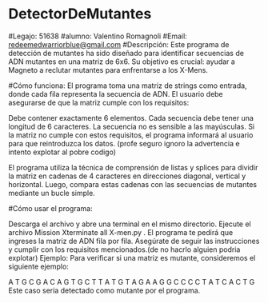 # DetectorDeMutantes
#Legajo: 51638
#alumno: Valentino Romagnoli
#Email: redeemedwarriorblue@gmail.com
#Descripción:
Este programa de detección de mutantes ha sido diseñado para identificar secuencias de ADN mutantes en una matriz de 6x6. Su objetivo es crucial: ayudar a Magneto a reclutar mutantes para enfrentarse a los X-Mens.

#Cómo funciona:
El programa toma una matriz de strings como entrada, donde cada fila representa la secuencia de ADN. El usuario debe asegurarse de que la matriz cumple con los requisitos:

Debe contener exactamente 6 elementos.
Cada secuencia debe tener una longitud de 6 caracteres.
La secuencia no es sensible a las mayúsculas.
Si la matriz no cumple con estos requisitos, el programa informará al usuario para que reintroduzca los datos. (profe seguro ignoro la advertencia e intento explotar al pobre codigo)

El programa utiliza la técnica de comprensión de listas y splices para dividir la matriz en cadenas de 4 caracteres en direcciones diagonal, vertical y horizontal. Luego, compara estas cadenas con las secuencias de mutantes mediante un bucle simple.

#Cómo usar el programa:

Descarga el archivo y abre una terminal en el mismo directorio.
Ejecute el archivo Mission Xterminate all X-men.py .
El programa te pedirá que ingreses la matriz de ADN fila por fila. Asegúrate de seguir las instrucciones y cumplir con los requisitos mencionados.(de no hacrlo alguien podria explotar)
Ejemplo:
Para verificar si una matriz es mutante, consideremos el siguiente ejemplo:

A T G C G A
C A G T G C
T T A T G T
A G A A G G
C C C C T A
T C A C T G
Este caso sería detectado como mutante por el programa.
